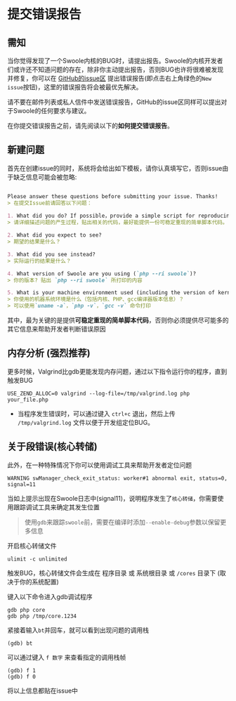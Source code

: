 # 提交错误报告

## 需知

当你觉得发现了一个Swoole内核的BUG时，请提出报告。Swoole的内核开发者们或许还不知道问题的存在，除非你主动提出报告，否则BUG也许将很难被发现并修复，你可以在 [GitHub的issue区](https://github.com/swoole/swoole-src/issues) 提出错误报告(即点击右上角绿色的`New issue`按钮)，这里的错误报告将会被最优先解决。

请不要在邮件列表或私人信件中发送错误报告，GitHub的issue区同样可以提出对于Swoole的任何要求与建议。

在你提交错误报告之前，请先阅读以下的**如何提交错误报告**。

## 新建问题

首先在创建issue的同时，系统将会给出如下模板，请你认真填写它，否则issue由于缺乏信息可能会被忽略:

```markdown

Please answer these questions before submitting your issue. Thanks!
> 在提交Issue前请回答以下问题：
	
1. What did you do? If possible，provide a simple script for reproducing the error.
> 请详细描述问题的产生过程，贴出相关的代码，最好能提供一份可稳定重现的简单脚本代码。

2. What did you expect to see?
> 期望的结果是什么？

3. What did you see instead?
> 实际运行的结果是什么？

4. What version of Swoole are you using (`php --ri swoole`)?
> 你的版本? 贴出 `php --ri swoole` 所打印的内容	

5. What is your machine environment used (including the version of kernel & php & gcc)?
> 你使用的机器系统环境是什么（包括内核、PHP、gcc编译器版本信息）？	
> 可以使用`uname -a`，`php -v`，`gcc -v` 命令打印

```

其中，最为关键的是提供**可稳定重现的简单脚本代码**，否则你必须提供尽可能多的其它信息来帮助开发者判断错误原因

## 内存分析 (强烈推荐)

更多时候，Valgrind比gdb更能发现内存问题，通过以下指令运行你的程序，直到触发BUG

```shell
USE_ZEND_ALLOC=0 valgrind --log-file=/tmp/valgrind.log php your_file.php
```

* 当程序发生错误时，可以通过键入 `ctrl+c` 退出，然后上传 `/tmp/valgrind.log` 文件以便于开发组定位BUG。

## 关于段错误(核心转储)

此外，在一种特殊情况下你可以使用调试工具来帮助开发者定位问题

```shell
WARNING	swManager_check_exit_status: worker#1 abnormal exit, status=0, signal=11
```

当如上提示出现在Swoole日志中(signal11)，说明程序发生了`核心转储`，你需要使用跟踪调试工具来确定其发生位置

> 使用`gdb`来跟踪`swoole`前，需要在编译时添加`--enable-debug`参数以保留更多信息

开启核心转储文件
```shell
ulimit -c unlimited
```

触发BUG，核心转储文件会生成在 程序目录 或 系统根目录 或 `/cores` 目录下 (取决于你的系统配置)

键入以下命令进入gdb调试程序

```
gdb php core
gdb php /tmp/core.1234
```

紧接着输入`bt`并回车，就可以看到出现问题的调用栈
```
(gdb) bt
```

可以通过键入 `f 数字` 来查看指定的调用栈帧
```
(gdb) f 1
(gdb) f 0
```

将以上信息都贴在issue中

